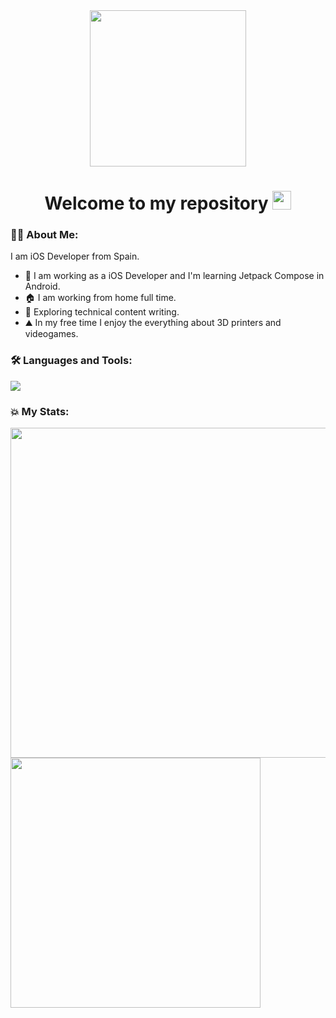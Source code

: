 <div id="header" align="center">
  <img src="https://media.giphy.com/media/kBrSH5C4ps9nyNDo4S/giphy.gif" width="250"/>
   
  <h1>
    Welcome to my repository
    <img src="https://media.giphy.com/media/hvRJCLFzcasrR4ia7z/giphy.gif" width="30px"/>
  </h1>
</div>

### :woman_technologist: About Me:
I am iOS Developer from Spain.
- :sunflower: I am working as a iOS Developer and I'm learning Jetpack Compose in Android.
- :house: I am working from home full time.
- :leaves: Exploring technical content writing.
- :mountain: In my free time I enjoy the everything about 3D printers and videogames.

### :hammer_and_wrench: Languages and Tools:
<p align="leading">
  <a href="https://skillicons.dev">
    <img src="https://skillicons.dev/icons?i=git,swift,firebase,github" />
  </a>
</p>

### :boom: My Stats:
<a href="https://github.com/anuraghazra/github-readme-stats">
  <img align="center" src="https://github-readme-stats.vercel.app/api?username=EstrHuP&show_icons=true&theme=material-palenight&count_private=true" width="528"/>
</a>
<a href="https://github.com/anuraghazra/github-readme-stats">
  <img align="center" src="https://github-readme-stats.vercel.app/api/top-langs/?username=EstrHuP&theme=material-palenight" width="400" />
</a>
